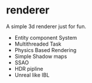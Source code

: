 # renderer
A  simple 3d renderer
just for fun.  

* Entity component System
* Multithreaded Task
* Physics Based Rendering
* Simple Shadow maps
* SSAO
* HDR pipline
* Unreal like IBL



